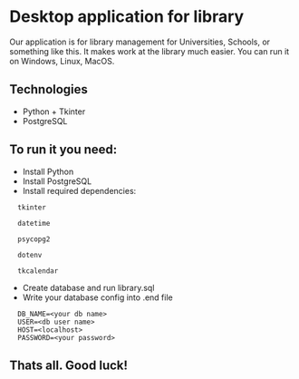 # Desktop application for library

Our application is for library management for Universities, Schools, or something like this.
It makes work at the library much easier.
You can run it on Windows, Linux, MacOS.

## Technologies
 * Python + Tkinter
 * PostgreSQL

## To run it you need:
- Install Python
- Install PostgreSQL
- Install required dependencies: 
```
  tkinter
  
  datetime
  
  psycopg2
  
  dotenv
  
  tkcalendar
```
- Create database and run library.sql
- Write your database config into .end file
```
  DB_NAME=<your db name>
  USER=<db user name>
  HOST=<localhost>
  PASSWORD=<your password>
```
## Thats all. Good luck!
